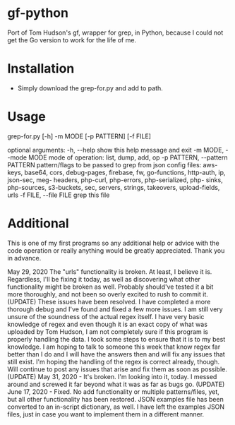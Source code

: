 # gf-python
Port of Tom Hudson's gf, wrapper for grep, in Python, because I could not get the Go version to work for the life of me.


# Installation
- Simply download the grep-for.py and add to path.

# Usage
grep-for.py [-h] -m MODE [-p PATTERN] [-f FILE]

optional arguments:
  -h, --help            show this help message and exit
  -m MODE, --mode MODE  mode of operation: list, dump, add, op
  -p PATTERN, --pattern PATTERN
                        pattern/flags to be passed to grep from json config
                        files: aws-keys, base64, cors, debug-pages, firebase,
                        fw, go-functions, http-auth, ip, json-sec, meg-
                        headers, php-curl, php-errors, php-serialized, php-
                        sinks, php-sources, s3-buckets, sec, servers, strings,
                        takeovers, upload-fields, urls
  -f FILE, --file FILE
                        grep this file
                        
# Additional
This is one of my first programs so any additional help or advice with the code operation or really anything would be greatly appreciated. Thank you in advance.

May 29, 2020
The "urls" functionality is broken. At least, I believe it is. Regardless, I'll be fixing it today, as well as discovering what other functionality might be broken as well. Probably should've tested it a bit more thoroughly, and not been so overly excited to rush to commit it.
(UPDATE) These issues have been resolved. I have completed a more thorough debug and I've found and fixed a few more issues. I am still very unsure of the soundness of the actual regex itself. I have very basic knowledge of regex and even though it is an exact copy of what was uploaded by Tom Hudson, I am not completely sure if this program is properly handling the data. I took some steps to ensure that it is to my best knowledge.  I am hoping to talk to someone this week that know regex far better than I do and I will have the answers then and will fix any issues that still exist. I'm hoping the handling of the regex is correct already, though. Will continue to post any issues that arise and fix them as soon as possible. 
(UPDATE) May 31, 2020 - It's broken. I'm looking into it, today. I messed around and screwed it far beyond what it was as far as bugs go.
(UPDATE) June 17, 2020 - Fixed. No add functionality or multiple patterns/files, yet, but all other functionality has been restored. JSON examples file has been converted to an in-script dictionary, as well. I have left the examples JSON files, just in case you want to implement them in a different manner.
